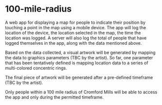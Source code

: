 # 100-mile-radius

A web app for displaying a map for people to indicate their position by touching a point in the map using a mobile device. The app will log the location of the device, the location selected in the map, the time the location was logged. A server will also log the total of people that have logged themselves in the app, along with the data mentioned above.

Based on the data collected, a visual artwork will be generated by mapping the data to graphics parameters (TBC by the artist). So far, one parameter that has been tentatively defined is mapping location data to a series of multi-colored concentric rings.

The final piece of artwork will be generated after a pre-defined timeframe (TBC by the artist).

Only people within a 100 mile radius of Cromford Mills will be able to access the app and only during the permitted timeframe.
